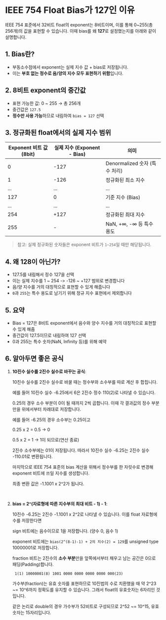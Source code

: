 # IEEE 754 Float Bias가 127인 이유

IEEE 754 표준에서 32비트 float의 exponent는 8비트이며, 이를 통해 0~255(총 256개)의 값을 표현할 수 있습니다. 이때 bias를 왜 **127**로 설정했는지를 아래와 같이 설명합니다.

## 1. Bias란?

- 부동소수점에서 exponent는 실제 지수 값 + bias로 저장됩니다.
- 이는 **부호 없는 정수로 음/양의 지수 모두 표현하기 위함**입니다.

## 2. 8비트 exponent의 중간값

- 표현 가능한 값: 0 ~ 255 → 총 256개
- 중간값은 `127.5`
- **정수만 사용 가능**하므로 내림하여 `bias = 127` 선택

## 3. 정규화된 float에서의 실제 지수 범위

| Exponent 비트 값 (8bit) | 실제 지수 (Exponent - Bias) | 의미                          |
|------------------------|------------------------------|-------------------------------|
| 0                      | -127                         | Denormalized 숫자 (특수 처리) |
| 1                      | -126                         | 정규화된 최소 지수             |
| ...                    | ...                          | ...                           |
| 127                    | 0                            | 기준 지수 (Bias)              |
| ...                    | ...                          | ...                           |
| 254                    | +127                         | 정규화된 최대 지수             |
| 255                    | -                            | NaN, +∞, -∞ 등 특수 용도       |

> 참고: 실제 정규화된 숫자들은 exponent 비트가 `1~254`일 때만 해당됩니다.

## 4. 왜 128이 아닌가?

- 127.5를 내림해서 정수 127을 선택
- 이는 실제 지수를 1 ~ 254 -> -126 ~ +127 범위로 변경합니다
- 음/양 지수를 거의 대칭적으로 표현할 수 있게 해줍니다
- `0`과 `255`는 특수 용도로 남기기 위해 정규 지수 표현에서 제외합니다

## 5. 요약

- Bias = 127은 8비트 exponent에서 음수와 양수 지수를 거의 대칭적으로 표현할 수 있게 해줌
- 중간값이 127.5이므로 내림하여 127 선택
- 0과 255는 특수 숫자(NaN, Infinity 등)를 위해 예약

## 6. 알아두면 좋은 공식

1. **10진수 실수를 2진수 실수로 바꾸는 공식**:

    10진수 실수를 2진수 실수로 바꿀 때는 정수부와 소수부를 따로 계산 후 합칩니다.
    
    예를 들어 10진수 실수 -6.25에서 6은 2진수 정수 110(2)로 나타낼 수 있습니다.
    
    0.25의 경우 소수 부분이 0이 될 때까지 2씩 곱합니다. 이때 각 결과값의 정수 부분만을 위에서부터 차례대로 저장합니다.

    예를 들어 -6.25의 경우 소수부는 0.25이고

    0.25 x 2 = 0.5 -> 0

    0.5 x 2  = 1   -> 1이 되므로(연산 종료)

    2진수 소수부에는 01이 저장됩니다. 따라서 10진수 실수 -6.25는 2진수 실수 -110.01로 변환됩니다.

    마지막으로 IEEE 754 표준의 bias 계산을 위해서 정수부를 한 자릿수로 변경해 exponent 비트에 쓰일 지수를 생성합니다.
    
    최종 변환 값은 -1.1001 x 2^2가 됩니다.

<br>

2. **bias = 2^(자료형에 따른 지수부의 최대 비트 - 1) - 1**:

    10진수 -6.25는 2진수 -1.1001 x 2^2로 나타낼 수 있습니다. 이를 float 자료형에 수를 저장한다면
    
    sign 비트에는 음수이므로 1을 저장합니다. (양수 0, 음수 1)
    
    exponent 비트에는 `bias(2^(8-1)-1) + 2의 지수(2) = 129`를 unsigned type 10000001로 저장합니다.

    fraction 비트는 2진수의 **소수 부분**만을 앞쪽에서부터 채우고 남는 공간은 0으로 패딩(Padding)합니다.

        1(1) 10000001(8) 1001 0000 0000 0000 0000 000(23)

    가수부(fraction)는 유효 숫자를 표현하므로 10진법의 수로 치환했을 때 약 2^23 ~= 10^6까지 정확도를 유지할 수 있습니다. 그래서 float의 유효숫자는 6자리인 것입니다.

    같은 논리로 double의 경우 가수부가 52비트로 구성되므로 2^52 ~= 10^15, 유효 숫자는 15자리입니다.
